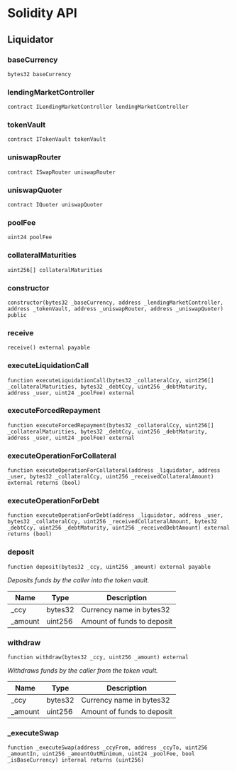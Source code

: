 # Solidity API

## Liquidator

### baseCurrency

```solidity
bytes32 baseCurrency
```

### lendingMarketController

```solidity
contract ILendingMarketController lendingMarketController
```

### tokenVault

```solidity
contract ITokenVault tokenVault
```

### uniswapRouter

```solidity
contract ISwapRouter uniswapRouter
```

### uniswapQuoter

```solidity
contract IQuoter uniswapQuoter
```

### poolFee

```solidity
uint24 poolFee
```

### collateralMaturities

```solidity
uint256[] collateralMaturities
```

### constructor

```solidity
constructor(bytes32 _baseCurrency, address _lendingMarketController, address _tokenVault, address _uniswapRouter, address _uniswapQuoter) public
```

### receive

```solidity
receive() external payable
```

### executeLiquidationCall

```solidity
function executeLiquidationCall(bytes32 _collateralCcy, uint256[] _collateralMaturities, bytes32 _debtCcy, uint256 _debtMaturity, address _user, uint24 _poolFee) external
```

### executeForcedRepayment

```solidity
function executeForcedRepayment(bytes32 _collateralCcy, uint256[] _collateralMaturities, bytes32 _debtCcy, uint256 _debtMaturity, address _user, uint24 _poolFee) external
```

### executeOperationForCollateral

```solidity
function executeOperationForCollateral(address _liquidator, address _user, bytes32 _collateralCcy, uint256 _receivedCollateralAmount) external returns (bool)
```

### executeOperationForDebt

```solidity
function executeOperationForDebt(address _liquidator, address _user, bytes32 _collateralCcy, uint256 _receivedCollateralAmount, bytes32 _debtCcy, uint256 _debtMaturity, uint256 _receivedDebtAmount) external returns (bool)
```

### deposit

```solidity
function deposit(bytes32 _ccy, uint256 _amount) external payable
```

_Deposits funds by the caller into the token vault._

| Name | Type | Description |
| ---- | ---- | ----------- |
| _ccy | bytes32 | Currency name in bytes32 |
| _amount | uint256 | Amount of funds to deposit |

### withdraw

```solidity
function withdraw(bytes32 _ccy, uint256 _amount) external
```

_Withdraws funds by the caller from the token vault._

| Name | Type | Description |
| ---- | ---- | ----------- |
| _ccy | bytes32 | Currency name in bytes32 |
| _amount | uint256 | Amount of funds to deposit |

### _executeSwap

```solidity
function _executeSwap(address _ccyFrom, address _ccyTo, uint256 _amountIn, uint256 _amountOutMinimum, uint24 _poolFee, bool _isBaseCurrency) internal returns (uint256)
```

